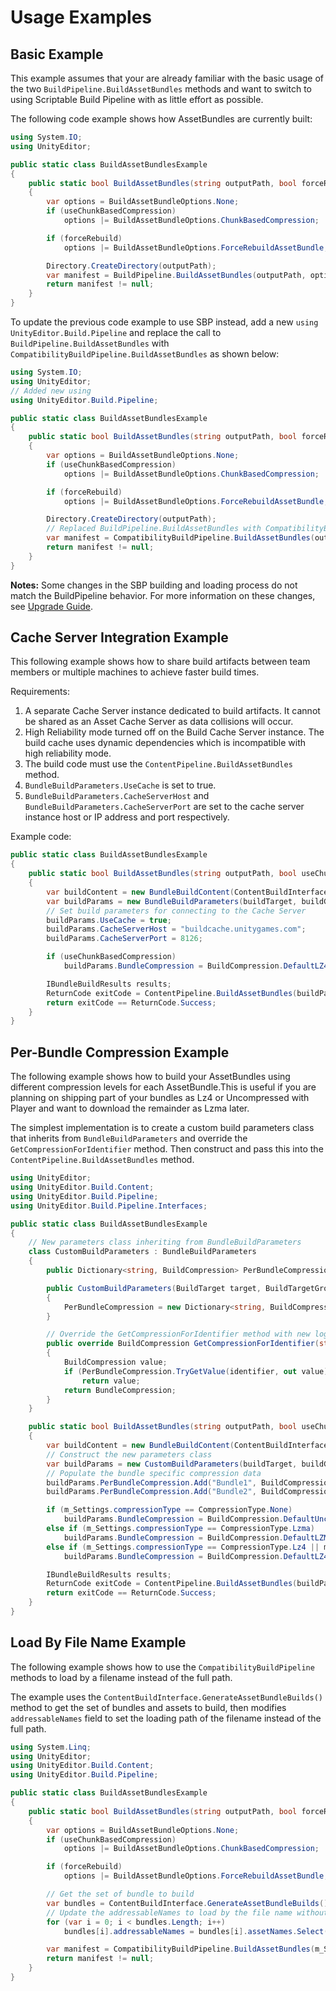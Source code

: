 # Usage Examples

## Basic Example
This example assumes that your are already familiar with the basic usage of the two `BuildPipeline.BuildAssetBundles` methods and want to switch to using Scriptable Build Pipeline with as little effort  as possible.

The following code example shows how AssetBundles are currently built:

```csharp
using System.IO;
using UnityEditor;

public static class BuildAssetBundlesExample
{
    public static bool BuildAssetBundles(string outputPath, bool forceRebuild, bool useChunkBasedCompression, BuildTarget buildTarget)
    {
        var options = BuildAssetBundleOptions.None;
        if (useChunkBasedCompression)
            options |= BuildAssetBundleOptions.ChunkBasedCompression;

        if (forceRebuild)
            options |= BuildAssetBundleOptions.ForceRebuildAssetBundle;

        Directory.CreateDirectory(outputPath);
        var manifest = BuildPipeline.BuildAssetBundles(outputPath, options, buildTarget);
        return manifest != null;
    }
}
```

To update the previous code example to use SBP instead, add a new `using UnityEditor.Build.Pipeline` and replace the call to `BuildPipeline.BuildAssetBundles` with `CompatibilityBuildPipeline.BuildAssetBundles` as shown below:

```csharp
using System.IO;
using UnityEditor;
// Added new using
using UnityEditor.Build.Pipeline;

public static class BuildAssetBundlesExample
{
    public static bool BuildAssetBundles(string outputPath, bool forceRebuild, bool useChunkBasedCompression, BuildTarget buildTarget)
    {
        var options = BuildAssetBundleOptions.None;
        if (useChunkBasedCompression)
            options |= BuildAssetBundleOptions.ChunkBasedCompression;

        if (forceRebuild)
            options |= BuildAssetBundleOptions.ForceRebuildAssetBundle;

        Directory.CreateDirectory(outputPath);
        // Replaced BuildPipeline.BuildAssetBundles with CompatibilityBuildPipeline.BuildAssetBundles here
        var manifest = CompatibilityBuildPipeline.BuildAssetBundles(outputPath, options, buildTarget);
        return manifest != null;
    }
}
```
**Notes:** Some changes in the SBP building and loading process do not match the BuildPipeline behavior. For more information on these changes, see [Upgrade Guide](UpgradeGuide.md).

## Cache Server Integration Example
This following example shows how to share build artifacts between team members or multiple machines to achieve faster build times.

Requirements:
1. A separate Cache Server instance dedicated to build artifacts. It cannot be shared as an Asset Cache Server as data collisions will occur.
2. High Reliability mode turned off on the Build Cache Server instance. The build cache uses dynamic dependencies which is incompatible with high reliability mode.
3. The build code must use the `ContentPipeline.BuildAssetBundles` method.
4. `BundleBuildParameters.UseCache` is set to true.
5. `BundleBuildParameters.CacheServerHost` and `BundleBuildParameters.CacheServerPort` are set to the cache server instance host or IP address and port respectively.

Example code:

```csharp
public static class BuildAssetBundlesExample
{
    public static bool BuildAssetBundles(string outputPath, bool useChunkBasedCompression, BuildTarget buildTarget, BuildTargetGroup buildGroup)
    {
        var buildContent = new BundleBuildContent(ContentBuildInterface.GenerateAssetBundleBuilds());
        var buildParams = new BundleBuildParameters(buildTarget, buildGroup, outputPath);
        // Set build parameters for connecting to the Cache Server
        buildParams.UseCache = true;
        buildParams.CacheServerHost = "buildcache.unitygames.com";
        buildParams.CacheServerPort = 8126;

        if (useChunkBasedCompression)
            buildParams.BundleCompression = BuildCompression.DefaultLZ4;

        IBundleBuildResults results;
        ReturnCode exitCode = ContentPipeline.BuildAssetBundles(buildParams, buildContent, out results);
        return exitCode == ReturnCode.Success;
    }
}
```

## Per-Bundle Compression Example
The following example shows how to build your AssetBundles using different compression levels for each AssetBundle.This is useful if you are planning on shipping part of your bundles as Lz4 or Uncompressed with Player and want to download the remainder as Lzma later.

The simplest implementation is to create a custom build parameters class that inherits from `BundleBuildParameters` and override the `GetCompressionForIdentifier` method. Then construct and pass this into the `ContentPipeline.BuildAssetBundles` method.

```csharp
using UnityEditor;
using UnityEditor.Build.Content;
using UnityEditor.Build.Pipeline;
using UnityEditor.Build.Pipeline.Interfaces;

public static class BuildAssetBundlesExample
{
    // New parameters class inheriting from BundleBuildParameters
    class CustomBuildParameters : BundleBuildParameters
    {
        public Dictionary<string, BuildCompression> PerBundleCompression { get; set; }

        public CustomBuildParameters(BuildTarget target, BuildTargetGroup group, string outputFolder) : base(target, group, outputFolder)
        {
            PerBundleCompression = new Dictionary<string, BuildCompression>();
        }

        // Override the GetCompressionForIdentifier method with new logic
        public override BuildCompression GetCompressionForIdentifier(string identifier)
        {
            BuildCompression value;
            if (PerBundleCompression.TryGetValue(identifier, out value))
                return value;
            return BundleCompression;
        }
    }

    public static bool BuildAssetBundles(string outputPath, bool useChunkBasedCompression, BuildTarget buildTarget, BuildTargetGroup buildGroup)
    {
        var buildContent = new BundleBuildContent(ContentBuildInterface.GenerateAssetBundleBuilds());
        // Construct the new parameters class
        var buildParams = new CustomBuildParameters(buildTarget, buildGroup, outputPath);
        // Populate the bundle specific compression data
        buildParams.PerBundleCompression.Add("Bundle1", BuildCompression.DefaultUncompressed);
        buildParams.PerBundleCompression.Add("Bundle2", BuildCompression.DefaultLZMA);

        if (m_Settings.compressionType == CompressionType.None)
            buildParams.BundleCompression = BuildCompression.DefaultUncompressed;
        else if (m_Settings.compressionType == CompressionType.Lzma)
            buildParams.BundleCompression = BuildCompression.DefaultLZMA;
        else if (m_Settings.compressionType == CompressionType.Lz4 || m_Settings.compressionType == CompressionType.Lz4HC)
            buildParams.BundleCompression = BuildCompression.DefaultLZ4;

        IBundleBuildResults results;
        ReturnCode exitCode = ContentPipeline.BuildAssetBundles(buildParams, buildContent, out results);
        return exitCode == ReturnCode.Success;
    }
}
```

## Load By File Name Example
The following example shows how to use the `CompatibilityBuildPipeline` methods to load by a filename instead of the full path.

The example uses the `ContentBuildInterface.GenerateAssetBundleBuilds()` method to get the set of bundles and assets to build, then modifies `addressableNames` field to set the loading path of the filename instead of the full path.

```csharp
using System.Linq;
using UnityEditor;
using UnityEditor.Build.Content;
using UnityEditor.Build.Pipeline;

public static class BuildAssetBundlesExample
{
    public static bool BuildAssetBundles(string outputPath, bool forceRebuild, bool useChunkBasedCompression, BuildTarget buildTarget)
    {
        var options = BuildAssetBundleOptions.None;
        if (useChunkBasedCompression)
            options |= BuildAssetBundleOptions.ChunkBasedCompression;

        if (forceRebuild)
            options |= BuildAssetBundleOptions.ForceRebuildAssetBundle;

        // Get the set of bundle to build
        var bundles = ContentBuildInterface.GenerateAssetBundleBuilds();
        // Update the addressableNames to load by the file name without extension
        for (var i = 0; i < bundles.Length; i++)
            bundles[i].addressableNames = bundles[i].assetNames.Select(Path.GetFileNameWithoutExtension).ToArray();

        var manifest = CompatibilityBuildPipeline.BuildAssetBundles(m_Settings.outputPath, bundles, options, m_Settings.buildTarget);
        return manifest != null;
    }
}
```
